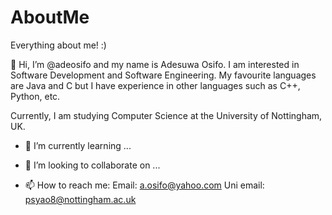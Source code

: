 # AboutMe
Everything about me! :)


👋 Hi, I’m @adeosifo and my name is Adesuwa Osifo. I am interested in Software Development and Software Engineering. My favourite languages are Java and C but I have experience in other languages such as C++, Python, etc.

Currently, I am studying Computer Science at the University of Nottingham, UK.

- 🌱 I’m currently learning ...
- 💞️ I’m looking to collaborate on ...


- 📫 How to reach me:
Email: a.osifo@yahoo.com
Uni email: psyao8@nottingham.ac.uk
